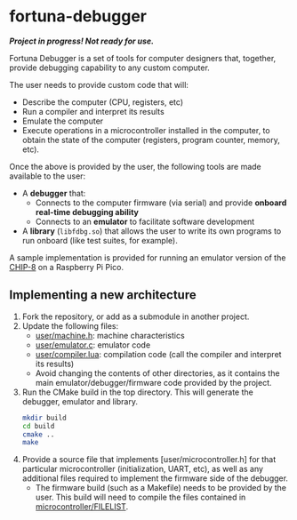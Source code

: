 # fortuna-debugger

***Project in progress! Not ready for use.***

Fortuna Debugger is a set of tools for computer designers that, together, provide debugging capability to any custom computer.

The user needs to provide custom code that will:

* Describe the computer (CPU, registers, etc)
* Run a compiler and interpret its results
* Emulate the computer
* Execute operations in a microcontroller installed in the computer, to obtain the state of the computer (registers, program counter, memory, etc).

Once the above is provided by the user, the following tools are made available to the user:

* A **debugger** that:
  * Connects to the computer firmware (via serial) and provide **onboard real-time debugging ability**
  * Connects to an **emulator** to facilitate software development
* A **library** (`libfdbg.so`) that allows the user to write its own programs to run onboard (like test suites, for example).

A sample implementation is provided for running an emulator version of the [CHIP-8](https://chip-8.github.io/) on a Raspberry Pi Pico.

## Implementing a new architecture

1. Fork the repository, or add as a submodule in another project.
2. Update the following files:
     - [user/machine.h](user/machine.h): machine characteristics
     - [user/emulator.c](user/emulator.c): emulator code
     - [user/compiler.lua](user/compiler.lua): compilation code (call the compiler and interpret its results)
     - Avoid changing the contents of other directories, as it contains the main emulator/debugger/firmware code provided by the project.
3. Run the CMake build in the top directory. This will generate the debugger, emulator and library.
      ```sh
      mkdir build
      cd build
      cmake ..
      make
      ```
4. Provide a source file that implements [user/microcontroller.h] for that particular microcontroller (initialization, UART, etc), as well as
  any additional files required to implement the firmware side of the debugger.
     - The firmware build (such as a Makefile) needs to be provided by the user. This build will need to compile the files contained in 
       [microcontroller/FILELIST](microcontroller/FILELIST).
